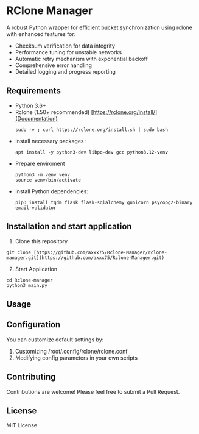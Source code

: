 # RClone Manager

A robust Python wrapper for efficient bucket synchronization using rclone with enhanced features for:

- Checksum verification for data integrity
- Performance tuning for unstable networks
- Automatic retry mechanism with exponential backoff
- Comprehensive error handling
- Detailed logging and progress reporting

## Requirements

- Python 3.6+
- Rclone (1.50+ recommended)  [https://rclone.org/install/](Documentation)
  ```
  sudo -v ; curl https://rclone.org/install.sh | sudo bash
  ```
- Install necessary packages :
  ```
  apt install -y python3-dev libpq-dev gcc python3.12-venv
  ```
- Prepare enviroment
  ```
  python3 -m venv venv
  source venv/bin/activate
  ```
- Install Python dependencies:
  ```
  pip3 install tqdm flask flask-sqlalchemy gunicorn psycopg2-binary email-validator
  ```

## Installation and start application

1. Clone this repository
  ```
  git clone [https://github.com/axxx75/Rclone-Manager/rclone-manager.git](https://github.com/axxx75/Rclone-Manager.git)
  ```
2. Start Application
  ```
  cd Rclone-manager
  python3 main.py
  ```

## Usage


## Configuration

You can customize default settings by:

1. Customizing /root/.config/rclone/rclone.conf
3. Modifying config parameters in your own scripts

## Contributing

Contributions are welcome! Please feel free to submit a Pull Request.

## License

MIT License
